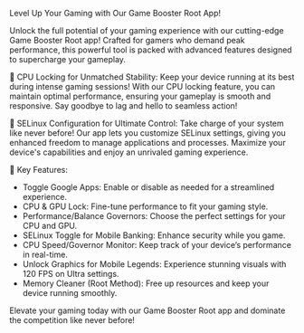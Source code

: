 Level Up Your Gaming with Our Game Booster Root App!

Unlock the full potential of your gaming experience with our cutting-edge Game Booster Root app! Crafted for gamers who demand peak performance, this powerful tool is packed with advanced features designed to supercharge your gameplay.

🚀 CPU Locking for Unmatched Stability:
Keep your device running at its best during intense gaming sessions! With our CPU locking feature, you can maintain optimal performance, ensuring your gameplay is smooth and responsive. Say goodbye to lag and hello to seamless action!

🔧 SELinux Configuration for Ultimate Control:
Take charge of your system like never before! Our app lets you customize SELinux settings, giving you enhanced freedom to manage applications and processes. Maximize your device's capabilities and enjoy an unrivaled gaming experience.

🌟 Key Features:

- Toggle Google Apps: Enable or disable as needed for a streamlined experience.
- CPU & GPU Lock: Fine-tune performance to fit your gaming style.
- Performance/Balance Governors: Choose the perfect settings for your CPU and GPU.
- SELinux Toggle for Mobile Banking: Enhance security while you game.
- CPU Speed/Governor Monitor: Keep track of your device’s performance in real-time.
- Unlock Graphics for Mobile Legends: Experience stunning visuals with 120 FPS on Ultra settings.
- Memory Cleaner (Root Method): Free up resources and keep your device running smoothly.

 Elevate your gaming today with our Game Booster Root app and dominate the competition like never before!
